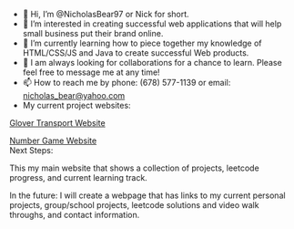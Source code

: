- 👋 Hi, I’m @NicholasBear97 or Nick for short.
- 👀 I’m interested in creating successful web applications that will help small business put their brand online.
- 🌱 I’m currently learning how to piece together my knowledge of HTML/CSS/JS and Java to create successful Web products.
- 💞️ I am always looking for collaborations for a chance to learn. Please feel free to message me at any time!
- 📫 How to reach me by phone: (678) 577-1139 or email: nicholas_bear@yahoo.com
- My current project websites:

<a href="https://glovertransport.com/" target="_blank">Glover Transport Website</a>

<a href="https://nicholasbear97.github.io/number-game/" target="_blank">Number Game Website</a>
<br>
Next Steps:

This my main website that shows a collection of projects, leetcode progress, and current learning track.

In the future: I will create a webpage that has links to my current personal projects, group/school projects, leetcode solutions and video walk throughs, and contact information.
